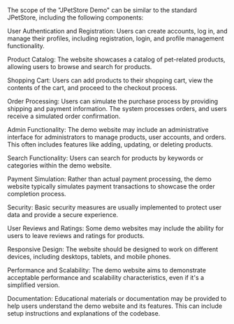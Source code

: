 The scope of the "JPetStore Demo" can be similar to the standard JPetStore, including the following components:

User Authentication and Registration: Users can create accounts, log in, and manage their profiles, including registration, login, and profile management functionality.

Product Catalog: The website showcases a catalog of pet-related products, allowing users to browse and search for products.

Shopping Cart: Users can add products to their shopping cart, view the contents of the cart, and proceed to the checkout process.

Order Processing: Users can simulate the purchase process by providing shipping and payment information. The system processes orders, and users receive a simulated order confirmation.

Admin Functionality: The demo website may include an administrative interface for administrators to manage products, user accounts, and orders. This often includes features like adding, updating, or deleting products.

Search Functionality: Users can search for products by keywords or categories within the demo website.

Payment Simulation: Rather than actual payment processing, the demo website typically simulates payment transactions to showcase the order completion process.

Security: Basic security measures are usually implemented to protect user data and provide a secure experience.

User Reviews and Ratings: Some demo websites may include the ability for users to leave reviews and ratings for products.

Responsive Design: The website should be designed to work on different devices, including desktops, tablets, and mobile phones.

Performance and Scalability: The demo website aims to demonstrate acceptable performance and scalability characteristics, even if it's a simplified version.

Documentation: Educational materials or documentation may be provided to help users understand the demo website and its features. This can include setup instructions and explanations of the codebase.

